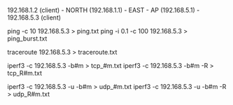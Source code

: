 192.168.1.2 (client) - NORTH (192.168.1.1) - EAST - AP (192.168.5.1) - 192.168.5.3 (client)

ping -c 10 192.168.5.3 > ping.txt
ping -i 0.1 -c 100 192.168.5.3 > ping_burst.txt

traceroute 192.168.5.3 > traceroute.txt

iperf3 -c 192.168.5.3 -b#m > tcp_#m.txt
iperf3 -c 192.168.5.3 -b#m -R > tcp_R#m.txt

iperf3 -c 192.168.5.3 -u -b#m > udp_#m.txt
iperf3 -c 192.168.5.3 -u -b#m -R > udp_R#m.txt

